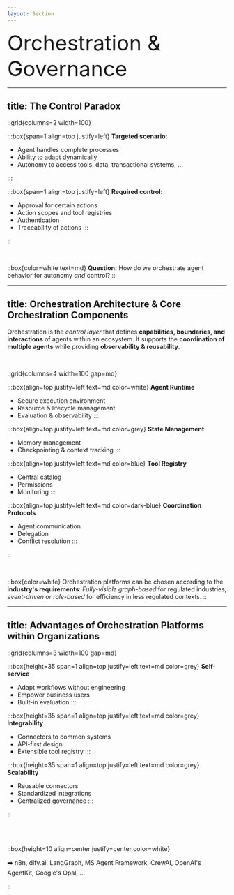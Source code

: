```yaml
---
layout: Section
---
```


<div class="absolute top-50%">
  <div style="text-align: left; font-size: 3rem;">
    Orchestration & Governance
  </div>
</div>

---
title: The Control Paradox
---

::grid{columns=2 width=100}

:::box{span=1 align=top justify=left}
**Targeted scenario:**

- Agent handles complete processes
- Ability to adapt dynamically  
- Autonomy to access tools, data, transactional systems, ...

:::

:::box{span=1 align=top justify=left}
**Required control:**

- Approval for certain actions
- Action scopes and tool registries 
- Authentication 
- Traceability of actions
:::

::

<br>

::box{color=white text=md}
**Question:** How do we orchestrate agent behavior for autonomy *and* control?
::


---
title: Orchestration Architecture & Core Orchestration Components
---

Orchestration is the _control layer_ that defines __capabilities, boundaries,
and interactions__ of agents within an ecosystem. It supports the __coordination
of multiple agents__ while providing __observability & reusability__.

<br>

::grid{columns=4 width=100 gap=md}

<v-click>

:::box{align=top justify=left text=md color=white}
**Agent Runtime**
- Secure execution environment
- Resource & lifecycle management
- Evaluation & observability
:::

</v-click>
<v-click>

:::box{align=top justify=left text=md color=grey}
**State Management**
- Memory management
- Checkpointing & context tracking
:::

</v-click>
<v-click>

:::box{align=top justify=left text=md color=blue}
**Tool Registry**
- Central catalog
- Permissions
- Monitoring
:::

</v-click>
<v-click>

:::box{align=top justify=left text=md color=dark-blue}
**Coordination Protocols**
- Agent communication
- Delegation
- Conflict resolution
:::

</v-click>

::

<br>

<v-click>

::box{color=white} 
Orchestration platforms can be chosen according to the **industry's
requirements**: _Fully-visible graph-based_ for regulated industries;
_event-driven or role-based_ for efficiency in less regulated contexts. 
::

</v-click>


---
title: Advantages of Orchestration Platforms within Organizations
---

::grid{columns=3 width=100 gap=md}

:::box{height=35 span=1 align=top justify=left text=md color=grey}
**Self-service**

 -  Adapt workflows without engineering
 -  Empower business users
 -  Built-in evaluation 
:::

:::box{height=35 span=1 align=top justify=left text=md color=grey}
**Integrability**

 -  Connectors to common systems
 -  API-first design
 -  Extensible tool registry
:::

:::box{height=35 span=1 align=top justify=left text=md color=grey}
**Scalability**

 -  Reusable connectors
 -  Standardized integrations
 -  Centralized governance
:::

::

<br>
<br>

<v-click>

::box{height=10 align=center justify=center color=white}

➡️ n8n, dify.ai, LangGraph, MS Agent Framework, CrewAI, OpenAI's AgentKit, Google's Opal, ...

::

</v-click>
